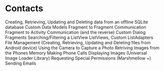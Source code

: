 # Contacts
Creating, Retrieving, Updating and Deleting data from an offline SQLite database Custom Data Models Fragment to Fragment Communication Fragment to Activity Communication (and the reverse) Custom Dialog Fragments Searching/Filtering a ListView ListViews, Custom ListAdapters File Management (Creating, Retrieving, Updating and Deleting files from Android device) Using the Camera to Capture a Photo Retriving Images from the Phones Memory Making Phone Calls Displaying Images (Universal Image Loader Library) Requesting Special Permissions (Marshmellow +) Sending Emails

